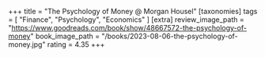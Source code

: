 +++
title = "The Psychology of Money @ Morgan Housel"
[taxonomies]
tags = [ "Finance", "Psychology", "Economics" ]
[extra]
review_image_path = "https://www.goodreads.com/book/show/48667572-the-psychology-of-money"
book_image_path = "/books/2023-08-06-the-psychology-of-money.jpg"
rating = 4.35
+++
